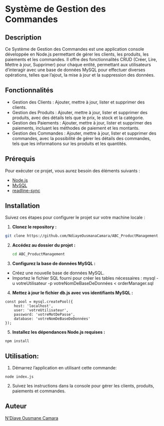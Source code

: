 # Système de Gestion des Commandes
## Description

Ce Système de Gestion des Commandes est une application console développée en Node.js permettant de gérer les clients, les produits, les paiements et les commandes. Il offre des fonctionnalités CRUD (Créer, Lire, Mettre à jour, Supprimer) pour chaque entité, permettant aux utilisateurs d’interagir avec une base de données MySQL pour effectuer diverses opérations, telles que l’ajout, la mise à jour et la suppression des données.

## Fonctionnalités

-    Gestion des Clients : Ajouter, mettre à jour, lister et supprimer des clients.
-    Gestion des Produits : Ajouter, mettre à jour, lister et supprimer des produits, avec des détails tels que le prix, le stock et la catégorie.
-    Gestion des Paiements : Ajouter, mettre à jour, lister et supprimer des paiements, incluant les méthodes de paiement et les montants.
-    Gestion des Commandes : Ajouter, mettre à jour, lister et supprimer des commandes, avec la possibilité de gérer les détails des commandes, tels que les informations sur les produits et les quantités.


## Prérequis
Pour exécuter ce projet, vous aurez besoin des éléments suivants :

- [Node.js](https://nodejs.org/fr)
- [MySQL](https://www.mysql.com/)
- [readline-sync](https://www.npmjs.com/package/readline-sync)

## Installation

Suivez ces étapes pour configurer le projet sur votre machine locale :
1. **Clonez le repository :**

  ```bash
  git clone https://github.com/NdiayeOusmanaCamara/ABC_ProductManagement.git
  ```

2. **Accédez au dossier du projet :**

    ```bash
    cd ABC_ProductManagement
    ```
3. **Configurez la base de données MySQL :**
- Créez une nouvelle base de données MySQL.
- Importez le fichier SQL fourni pour créer les tables nécessaires :
mysql -u votreUtilisateur -p votreNomDeBaseDeDonnées < orderManager.sql
4. **Mettez à jour le fichier db.js avec vos identifiants MySQL :**
```
const pool = mysql.createPool({
    host: 'localhost',
    user: 'votreUtilisateur',
    password: 'votreMotDePasse',
    database: 'votreNomDeBaseDeDonnées'
});
```

5. **Installez les dépendances Node.js requises :**
```
npm install
```
## Utilisation:
1. Démarrez l’application en utilisant cette commande:
```
node index.js
```
2. Suivez les instructions dans la console pour gérer les clients, produits, paiements et commandes.

## Auteur
[N'Diaye Ousmane Camara](https://github.com/NdiayeOusmanaCamara)
